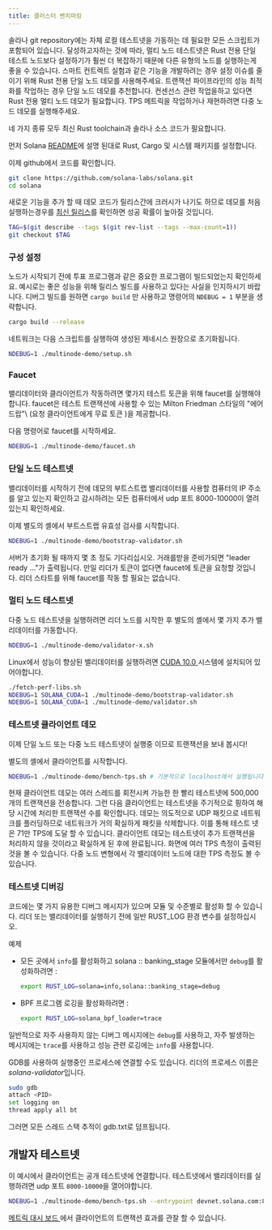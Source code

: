 ```yaml
---
title: 클러스터 벤치마킹
---
```


솔라나 git repository에는 자체 로컬 테스트넷을 가동하는 데 필요한 모든 스크립트가 포함되어 있습니다. 달성하고자하는 것에 따라, 멀티 노드 테스트넷은 Rust 전용 단일 테스트 노드보다 설정하기가 훨씬 더 복잡하기 때문에 다른 유형의 노드를 실행하는게 좋을 수 있습니다. 스마트 컨트렉트 실험과 같은 기능을 개발하려는 경우 설정 이슈를 줄이기 위해 Rust 전용 단일 노드 데모를 사용해주세요. 트랜잭션 파이프라인의 성능 최적화를 작업하는 경우 단일 노드 데모를 추천합니다. 컨센선스 관련 작업을하고 있다면 Rust 전용 멀티 노드 데모가 필요합니다. TPS 메트릭을 작업하거나 재현하려면 다중 노드 데모를 실행해주세요.

네 가지 종류 모두 최신 Rust toolchain과 솔라나 소스 코드가 필요합니다.

먼저 Solana [ README](https://github.com/solana-labs/solana#1-install-rustc-cargo-and-rustfmt)에 설명 된대로 Rust, Cargo 및 시스템 패키지를 설정합니다.

이제 github에서 코드를 확인합니다.

```bash
git clone https://github.com/solana-labs/solana.git
cd solana
```

새로운 기능을 추가 할 때 데모 코드가 릴리스간에 크러시가 나기도 하므로 데모를 처음 실행하는경우를 [최신 릴리스](https://github.com/solana-labs/solana/releases)를 확인하면 성공 확률이 높아질 것입니다.

```bash
TAG=$(git describe --tags $(git rev-list --tags --max-count=1))
git checkout $TAG
```

### 구성 설정

노드가 시작되기 전에 투표 프로그램과 같은 중요한 프로그램이 빌드되었는지 확인하세요. 예시로는 좋은 성능을 위해 릴리스 빌드를 사용하고 있다는 사실을 인지하시기 바랍니다. 디버그 빌드를 원하면 `cargo build` 만 사용하고 명령어의 `NDEBUG = 1` 부분을 생략합니다.

```bash
cargo build --release
```

네트워크는 다음 스크립트를 실행하여 생성된 제네시스 원장으로 초기화됩니다.

```bash
NDEBUG=1 ./multinode-demo/setup.sh
```

### Faucet

밸리데이터와 클라이언트가 작동하려면 몇가지 테스트 토큰을 위해 faucet를 실행해야합니다. faucet은 테스트 트랜잭션에 사용할 수 있는 Milton Friedman 스타일의 "에어 드랍"\ (요청 클라이언트에게 무료 토큰 \)을 제공합니다.

다음 명령어로 faucet를 시작하세요.

```bash
NDEBUG=1 ./multinode-demo/faucet.sh
```

### 단일 노드 테스트넷

밸리데이터를 시작하기 전에 데모의 부트스트랩 밸리데이터를 사용할 컴퓨터의 IP 주소를 알고 있는지 확인하고 감시하려는 모든 컴퓨터에서 udp 포트 8000-10000이 열려 있는지 확인하세요.

이제 별도의 셸에서 부트스트랩 유효성 검사를 시작합니다.

```bash
NDEBUG=1 ./multinode-demo/bootstrap-validator.sh
```

서버가 초기화 될 때까지 몇 초 정도 기다리십시오. 거래를받을 준비가되면 "leader ready ..."가 출력됩니다. 만일 리더가 토큰이 없다면 faucet에 토큰을 요청할 것입니다. 리더 스타트를 위해 faucet를 작동 할 필요는 없습니다.

### 멀티 노드 테스트넷

다중 노드 테스트넷을 실행하려면 리더 노드를 시작한 후 별도의 셸에서 몇 가지 추가 밸리데이터를 가동합니다.

```bash
NDEBUG=1 ./multinode-demo/validator-x.sh
```

Linux에서 성능이 향상된 밸리데이터를 실행하려면 [ CUDA 10.0 ](https://developer.nvidia.com/cuda-downloads)시스템에 설치되어 있어야합니다.

```bash
./fetch-perf-libs.sh
NDEBUG=1 SOLANA_CUDA=1 ./multinode-demo/bootstrap-validator.sh
NDEBUG=1 SOLANA_CUDA=1 ./multinode-demo/validator.sh
```

### 테스트넷 클라이언트 데모

이제 단일 노드 또는 다중 노드 테스트넷이 실행중 이므로 트랜잭션을 보내 봅시다!

별도의 셸에서 클라이언트를 시작합니다.

```bash
NDEBUG=1 ./multinode-demo/bench-tps.sh # 기본적으로 localhost에서 실행됩니다.
```

현재 클라이언트 데모는 여러 스레드를 회전시켜 가능한 한 빨리 테스트넷에 500,000 개의 트랜잭션을 전송합니다. 그런 다음 클라이언트는 테스트넷을 주기적으로 핑하여 해당 시간에 처리한 트랜잭션 수를 확인합니다. 데모는 의도적으로 UDP 패킷으로 네트워크를 플러딩하므로 네트워크가 거의 확실하게 패킷을 삭제합니다. 이를 통해 테스트 넷은 71만 TPS에 도달 할 수 있습니다. 클라이언트 데모는 테스트넷이 추가 트랜잭션을 처리하지 않을 것이라고 확실하게 된 후에 완료됩니다. 화면에 여러 TPS 측정이 출력된 것을 볼 수 있습니다. 다중 노드 변형에서 각 밸리데이터 노드에 대한 TPS 측정도 볼 수 있습니다.

### 테스트넷 디버깅

코드에는 몇 가지 유용한 디버그 메시지가 있으며 모듈 및 수준별로 활성화 할 수 있습니다. 리더 또는 밸리데이터를 실행하기 전에 일반 RUST_LOG 환경 변수를 설정하십시오.

예제

- 모든 곳에서 `info`를 활성화하고 solana :: banking_stage 모듈에서만 `debug`를 활성화하려면 :

  ```bash
  export RUST_LOG=solana=info,solana::banking_stage=debug
  ```

- BPF 프로그램 로깅을 활성화하려면 :

  ```bash
  export RUST_LOG=solana_bpf_loader=trace
  ```

일반적으로 자주 사용하지 않는 디버그 메시지에는 `debug`를 사용하고, 자주 발생하는 메시지에는 `trace`를 사용하고 성능 관련 로깅에는 `info`를 사용합니다.

GDB를 사용하여 실행중인 프로세스에 연결할 수도 있습니다. 리더의 프로세스 이름은 *solana-validator*입니다.

```bash
sudo gdb
attach <PID>
set logging on
thread apply all bt
```

그러면 모든 스레드 스택 추적이 gdb.txt로 덤프됩니다.

## 개발자 테스트넷

이 예시에서 클라이언트는 공개 테스트넷에 연결합니다. 테스트넷에서 밸리데이터를 실행하려면 udp 포트 `8000-10000`을 열어야합니다.

```bash
NDEBUG=1 ./multinode-demo/bench-tps.sh --entrypoint devnet.solana.com:8001 --faucet devnet.solana.com:9900 --duration 60 --tx_count 50
```

[ 메트릭 대시 보드 ](https://metrics.solana.com:3000/d/monitor/cluster-telemetry?var-testnet=devnet)에서 클라이언트의 트랜잭션 효과를 관찰 할 수 있습니다.

